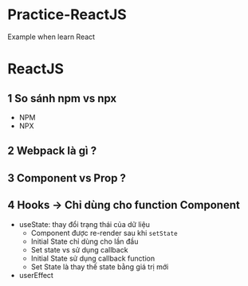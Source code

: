 # Practice-ReactJS
Example when learn React
# ReactJS
## 1 So sánh npm vs npx
  - NPM 
  - NPX
## 2 Webpack là gì ?
## 3 Component vs Prop ?
## 4 Hooks -> Chỉ dùng cho function Component
- useState: thay đổi trạng thái của dữ liệu
  - Component được re-render sau khi `setState`
  - Initial State chỉ dùng cho lần đầu
  - Set state vs sử dụng callback
  - Initial State sử dụng callback function
  - Set State là thay thế state bằng giá trị mới
- userEffect